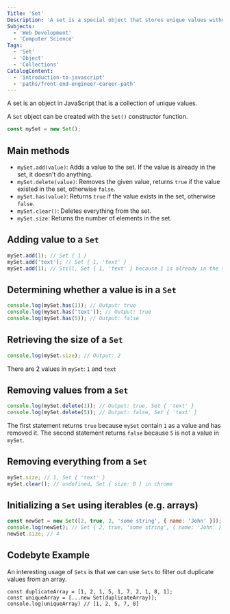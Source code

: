 ```yaml
---
Title: 'Set'
Description: 'A set is a special object that stores unique values without a key.'
Subjects:
  - 'Web Development'
  - 'Computer Science'
Tags:
  - 'Set'
  - 'Object'
  - 'Collections'
CatalogContent:
  - 'introduction-to-javascript'
  - 'paths/front-end-engineer-career-path'
---
```


A set is an object in JavaScript that is a collection of unique values.

A `Set` object can be created with the `Set()` constructor function.

```js
const mySet = new Set();
```

## Main methods

- `mySet.add(value)`: Adds a value to the set. If the value is already in the set, it doesn't do anything.
- `mySet.delete(value)`: Removes the given value, returns `true` if the value existed in the set, otherwise `false`.
- `mySet.has(value)`: Returns `true` if the value exists in the set, otherwise `false`.
- `mySet.clear()`: Deletes everything from the set.
- `mySet.size`: Returns the number of elements in the set.

## Adding value to a `Set`

```js
mySet.add(1); // Set { 1 }
mySet.add('text'); // Set { 1, 'text' }
mySet.add(1); // Still, Set { 1, 'text' } because 1 is already in the set
```

## Determining whether a value is in a `Set`

```js
console.log(mySet.has(1)); // Output: true
console.log(mySet.has('text')); // Output: true
console.log(mySet.has(5)); // Output: false
```

## Retrieving the size of a `Set`

```js
console.log(mySet.size); // Output: 2
```

There are 2 values in `mySet`: `1` and `text`

## Removing values from a `Set`

```js
console.log(mySet.delete(1)); // Output: true, Set { 'text' }
console.log(mySet.delete(5)); // Output: false, Set { 'text' }
```

The first statement returns `true` because `mySet` contain `1` as a value and has removed it.
The second statement returns `false` because `5` is not a value in `mySet`.

## Removing everything from a `Set`

```js
mySet.size; // 1, Set { 'text' }
mySet.clear(); // undefined, Set { size: 0 } in chrome
```

## Initializing a `Set` using iterables (e.g. arrays)

```js
const newSet = new Set([2, true, 2, 'some string', { name: 'John' }]);
console.log(newSet); // Set { 2, true, 'some string', { name: 'John' } }
newSet.size; // 4
```

## Codebyte Example

An interesting usage of `Sets` is that we can use `Sets` to filter out duplicate values from an array.

```codebyte/js
const duplicateArray = [1, 2, 1, 5, 1, 7, 2, 1, 8, 1];
const uniqueArray = [...new Set(duplicateArray)];
console.log(uniqueArray) // [1, 2, 5, 7, 8]
```
